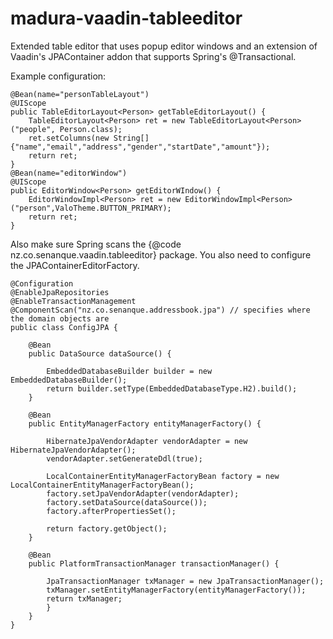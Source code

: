 madura-vaadin-tableeditor
=========================

Extended table editor that uses popup editor windows and an extension of Vaadin's JPAContainer addon that supports Spring's @Transactional.

Example configuration:

	@Bean(name="personTableLayout")
	@UIScope
	public TableEditorLayout<Person> getTableEditorLayout() {
		TableEditorLayout<Person> ret = new TableEditorLayout<Person>("people", Person.class);
		ret.setColumns(new String[]{"name","email","address","gender","startDate","amount"});
		return ret;
	}
	@Bean(name="editorWindow")
	@UIScope
	public EditorWindow<Person> getEditorWIndow() {
		EditorWindowImpl<Person> ret = new EditorWindowImpl<Person>("person",ValoTheme.BUTTON_PRIMARY);
		return ret;
	}

Also make sure Spring scans the {@code nz.co.senanque.vaadin.tableeditor} package. You also need to configure the JPAContainerEditorFactory.

	@Configuration
	@EnableJpaRepositories
	@EnableTransactionManagement
	@ComponentScan("nz.co.senanque.addressbook.jpa") // specifies where the domain objects are
	public class ConfigJPA {
	
		@Bean
		public DataSource dataSource() {
		
			EmbeddedDatabaseBuilder builder = new EmbeddedDatabaseBuilder();
			return builder.setType(EmbeddedDatabaseType.H2).build();
		}
		
		@Bean
		public EntityManagerFactory entityManagerFactory() {
		
			HibernateJpaVendorAdapter vendorAdapter = new HibernateJpaVendorAdapter();
			vendorAdapter.setGenerateDdl(true);
			
			LocalContainerEntityManagerFactoryBean factory = new LocalContainerEntityManagerFactoryBean();
			factory.setJpaVendorAdapter(vendorAdapter);
			factory.setDataSource(dataSource());
			factory.afterPropertiesSet();
			
			return factory.getObject();
		}
		
		@Bean
		public PlatformTransactionManager transactionManager() {
		
			JpaTransactionManager txManager = new JpaTransactionManager();
			txManager.setEntityManagerFactory(entityManagerFactory());
			return txManager;
			}
		}
	}

